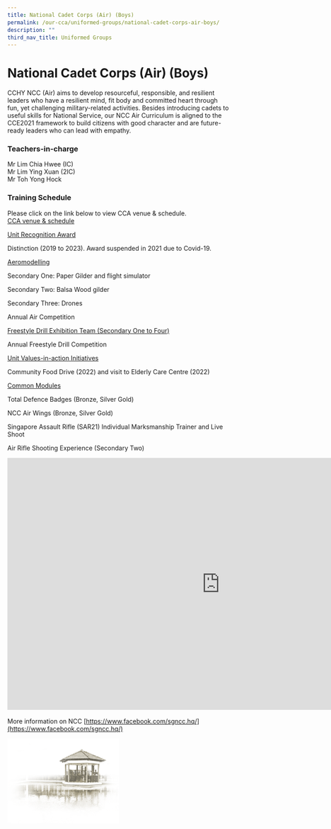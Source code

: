 ```yaml
---
title: National Cadet Corps (Air) (Boys)
permalink: /our-cca/uniformed-groups/national-cadet-corps-air-boys/
description: ""
third_nav_title: Uniformed Groups
---
```

# **National Cadet Corps (Air) (Boys)**

CCHY NCC (Air) aims to develop resourceful, responsible, and resilient leaders who have a resilient mind, fit body and committed heart through fun, yet challenging military-related activities. Besides introducing cadets to useful skills for National Service, our NCC Air Curriculum is aligned to the CCE2021 framework to build citizens with good character and are future-ready leaders who can lead with empathy.


### Teachers-in-charge
Mr Lim Chia Hwee (IC)  
Mr Lim Ying Xuan (2IC)   
Mr Toh Yong Hock  

### Training Schedule

Please click on the link below to view CCA venue &amp; schedule.&nbsp;  
[CCA venue &amp; schedule](/our-cca/cca/cca-venue-schedule/)

<u>Unit Recognition Award</u>

Distinction (2019 to 2023). Award suspended in 2021 due to Covid-19.
 
<u>Aeromodelling</u>

Secondary One: Paper Gilder and flight simulator

Secondary Two: Balsa Wood gilder

Secondary Three: Drones

Annual Air Competition  
 

<u>Freestyle Drill Exhibition Team (Secondary One to Four)</u>

Annual Freestyle Drill Competition
 

<u>Unit Values-in-action Initiatives</u>

Community Food Drive (2022) and visit to Elderly Care Centre (2022)
  

<u>Common Modules</u>

Total Defence Badges (Bronze, Silver Gold)

NCC Air Wings (Bronze, Silver Gold)

Singapore Assault Rifle (SAR21) Individual Marksmanship Trainer and Live Shoot

Air Rifle Shooting Experience (Secondary Two)


<iframe allowfullscreen="true" height="569" width="960" frameborder="0" src="https://docs.google.com/presentation/d/e/2PACX-1vRx5FD0xl5FKzci1oHvNMS6PNRIeNp2RAFR8xExBwBP33V7PjnADpxCc5wHbU3AR4jnRp_0JRyRwom-/embed?start=true&amp;loop=true&amp;delayms=5000"></iframe>

More information on NCC
[https://www.facebook.com/sgncc.hq/](https://www.facebook.com/sgncc.hq/)


<img src="/images/pavilion.png" 
     style="width:50%">